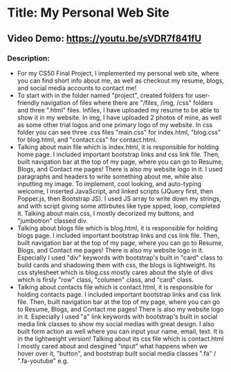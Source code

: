 # Title: My Personal Web Site
## Video Demo: https://youtu.be/sVDR7f841fU
### Description:
<ul>
<li>For my CS50 Final Project, I implemented my personal web site, where you can find short info about me, as well as checkout my resume, blogs, and social media accounts to contact me!</li>
<li>To start with in the folder named "project", created folders for user-friendly navigation of files where there are "/files, /img, /css" folders and three ".html" files. Infiles, I have uploaded my resume to be able to show it in my website. In img, I have uploaded 2 photos of mine, as well as some other trial logos and one primary logo of my website. In css folder you can see three .css files "main.css" for index.html, "blog.css" for blog.html, and "contact.css" for contact.html.
</li>
<li>Talking about main file which is index.html, it is responsible for holding home page. I included important bootstrap links and css link file. Then, built navigation bar at the top of my page, where you can go to Resume, Blogs, and Contact me pages! There is also my website logo in it. I used paragraphs and headers to write something about me, while also inputting my image. To implement, cool looking, and auto-typing welcome, I inserted JavaScript, and linked scripts (JQuery first, then Popper.js, then Bootstrap JS). I used JS array to write down my strings, and with script giving some attirbutes like type spped, loop, completed it. Talking about main.css, I mostly decorized my buttons, and "jumbotron" classed div.</li>
<li>Talking about blogs file which is blog.html, it is responsible for holding blogs page. I included important bootstrap links and css link file. Then, built navigation bar at the top of my page, where you can go to Resume, Blogs, and Contact me pages! There is also my website logo in it. Especially I used "div" keywords with bootstrap's built in "card" class to build cards and shadowing them with css, the blogs is lightweight. Its css stylesheet which is blog.css mostly cares about the style of divs which is firsly "row" class, "columen" class, and "card" class.</li>
<li>Talking about contacts file which is contact.html, it is responsible for holding contacts page. I included important bootstrap links and css link file. Then, built navigation bar at the top of my page, where you can go to Resume, Blogs, and Contact me pages! There is also my website logo in it. Especially I used "a" link keywords with bootstrap's built in social media link classes to show my social medias with great design. I also built form action as well where you can input your name, email, text. It is in the lightweight version! Talking about its css file which is contact.html I mostly cared about and desgined "input" what happens when we hover over it, "button", and bootstrap built social media classes ".fa" / ".fa-youtube" e.g.</li>
</ul>
	
